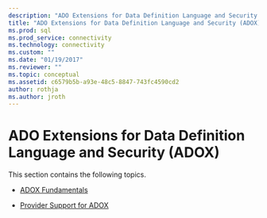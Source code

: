 ```yaml
---
description: "ADO Extensions for Data Definition Language and Security (ADOX)"
title: "ADO Extensions for Data Definition Language and Security (ADOX) | Microsoft Docs"
ms.prod: sql
ms.prod_service: connectivity
ms.technology: connectivity
ms.custom: ""
ms.date: "01/19/2017"
ms.reviewer: ""
ms.topic: conceptual
ms.assetid: c6579b5b-a93e-48c5-8847-743fc4590cd2
author: rothja
ms.author: jroth
---
```

# ADO Extensions for Data Definition Language and Security (ADOX)
This section contains the following topics.  
  
-   [ADOX Fundamentals](./adox-fundamentals.md)  
  
-   [Provider Support for ADOX](./provider-support-for-adox-ado.md)